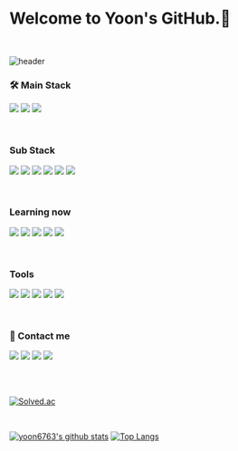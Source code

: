 # Welcome to Yoon's GitHub.👋
<div align="left">
  
  </br>
  
![header](https://capsule-render.vercel.app/api?type=slice&color=4bd0b2&height=200&section=header&text=yoon6763&fontSize=45)


### 🛠 Main Stack
  
  <img src="https://img.shields.io/badge/Java-007396?style=flat-square&logo=java&logoColor=white"/> <img src="https://img.shields.io/badge/Android-3DDC84?style=flat-square&logo=android&logoColor=white"/> <img src="https://img.shields.io/badge/Kotlin-7F52FF?style=flat-square&logo=Kotlin&logoColor=white"/> 

  </br>

### Sub Stack

   <img src="https://img.shields.io/badge/HTML5-E34F26?style=flat-square&logo=html5&logoColor=white"/> <img src="https://img.shields.io/badge/CSS3-1572B6?style=flat-square&logo=css3&logoColor=white"/> <img src="https://img.shields.io/badge/JavaScript-F7DF1E?style=flat-square&logo=javascript&logoColor=black"/> <img src="https://img.shields.io/badge/MySQL-4479A1?style=flat-square&logo=mysql&logoColor=white"/> <img src="https://img.shields.io/badge/Python-3776AB?style=flat-square&logo=python&logoColor=white"/> <img src="https://img.shields.io/badge/Django-092E20?style=flat-square&logo=django&logoColor=white"/>

  </br>

### Learning now

<img src="https://img.shields.io/badge/Flutter-02569B?style=flat-square&logo=flutter&logoColor=white"/> <img src="https://img.shields.io/badge/Dart-0175C2?style=flat-square&logo=dart&logoColor=white"/> <img src="https://img.shields.io/badge/Spring-6DB33F?style=flat-square&logo=Spring&logoColor=white"/> <img src="https://img.shields.io/badge/SpringBoot-6DB33F?style=flat-square&logo=SpringBoot&logoColor=white"/> <img src="https://img.shields.io/badge/Docker-2496ED?style=flat-square&logo=Docker&logoColor=white"/>

</br>

### Tools
  
<img src="https://img.shields.io/badge/GitHub-181717?style=flat-square&logo=github&logoColor=white"/> <img src="https://img.shields.io/badge/Git-F05032?style=flat-square&logo=git&logoColor=white"/> <img src="https://img.shields.io/badge/SourceTree-0052CC?style=flat-square&logo=SourceTree&logoColor=white"/> <img src="https://img.shields.io/badge/Figma-F24E1E?style=flat-square&logo=figma&logoColor=white"/> <img src="https://img.shields.io/badge/Notion-000000?style=flat-square&logo=notion&logoColor=white"/>

  </br>
  
### 👋 Contact me
<img src="https://img.shields.io/badge/Instagram-E4405F?style=flat-square&logo=instagram&logoColor=white"/> <img src="https://img.shields.io/badge/Facebook-1877F2?style=flat-square&logo=facebook&logoColor=white"/> <img src="https://img.shields.io/badge/Gmail-EA4335?style=flat-square&logo=gmail&logoColor=white"/> <img src="https://img.shields.io/badge/Tistory-dddddd?style=flat-square&logo=tistory&logoColor=black"/>
    
 </br>
</br>
  
  [![Solved.ac](http://mazassumnida.wtf/api/v2/generate_badge?boj=yoon6763)](https://solved.ac/yoon6763)
  
  </br>
 
 [![yoon6763's github stats](https://github-readme-stats.vercel.app/api?username=yoon6763)](https://github.com/anuraghazra/github-readme-stats) [![Top Langs](https://github-readme-stats.vercel.app/api/top-langs/?username=yoon6763&layout=compact)](https://github.com/yoon6763/github-readme-stats)

</div>




<!--
**yoon6763/yoon6763** is a ✨ _special_ ✨ repository because its `README.md` (this file) appears on your GitHub profile.

Here are some ideas to get you started:

- 🔭 I’m currently working on ...
- 🌱 I’m currently learning ...
- 👯 I’m looking to collaborate on ...
- 🤔 I’m looking for help with ...
- 💬 Ask me about ...
- 📫 How to reach me: ...
- 😄 Pronouns: ...
- ⚡ Fun fact: ...
-->

